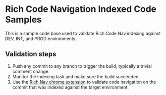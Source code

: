 # Rich Code Navigation Indexed Code Samples

This is a sample code base used to validate Rich Code Nav indexing against DEV, INT, and PROD environments.

## Validation steps
1. Push any commit to any branch to trigger the build, typically a trivial comment change.
1. Monitor the indexing task and make sure the build succeeded.
1. Use the [Rich Nav chrome extension](https://chrome.google.com/webstore/detail/intellinav/dpafdcoicfffinjoondenocgljiaepfj) to validate code navigation on the commit that was indexed against the target environment.
